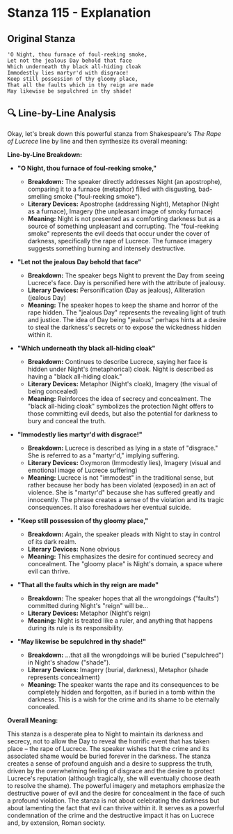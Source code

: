 # Stanza 115 - Explanation

## Original Stanza
```
'O Night, thou furnace of foul-reeking smoke,
Let not the jealous Day behold that face
Which underneath thy black all-hiding cloak
Immodestly lies martyr'd with disgrace!
Keep still possession of thy gloomy place,
That all the faults which in thy reign are made
May likewise be sepulchred in thy shade!
```

## 🔍 Line-by-Line Analysis
Okay, let's break down this powerful stanza from Shakespeare's *The Rape of Lucrece* line by line and then synthesize its overall meaning:

**Line-by-Line Breakdown:**

*   **"O Night, thou furnace of foul-reeking smoke,"**

    *   **Breakdown:** The speaker directly addresses Night (an apostrophe), comparing it to a furnace (metaphor) filled with disgusting, bad-smelling smoke ("foul-reeking smoke").
    *   **Literary Devices:** Apostrophe (addressing Night), Metaphor (Night as a furnace), Imagery (the unpleasant image of smoky furnace)
    *   **Meaning:** Night is not presented as a comforting darkness but as a source of something unpleasant and corrupting. The "foul-reeking smoke" represents the evil deeds that occur under the cover of darkness, specifically the rape of Lucrece. The furnace imagery suggests something burning and intensely destructive.

*   **"Let not the jealous Day behold that face"**

    *   **Breakdown:** The speaker begs Night to prevent the Day from seeing Lucrece's face. Day is personified here with the attribute of jealousy.
    *   **Literary Devices:** Personification (Day as jealous), Alliteration (jealous Day)
    *   **Meaning:** The speaker hopes to keep the shame and horror of the rape hidden. The "jealous Day" represents the revealing light of truth and justice. The idea of Day being "jealous" perhaps hints at a desire to steal the darkness's secrets or to expose the wickedness hidden within it.

*   **"Which underneath thy black all-hiding cloak"**

    *   **Breakdown:** Continues to describe Lucrece, saying her face is hidden under Night's (metaphorical) cloak. Night is described as having a "black all-hiding cloak."
    *   **Literary Devices:** Metaphor (Night's cloak), Imagery (the visual of being concealed)
    *   **Meaning:** Reinforces the idea of secrecy and concealment. The "black all-hiding cloak" symbolizes the protection Night offers to those committing evil deeds, but also the potential for darkness to bury and conceal the truth.

*   **"Immodestly lies martyr'd with disgrace!"**

    *   **Breakdown:** Lucrece is described as lying in a state of "disgrace." She is referred to as a "martyr'd," implying suffering.
    *   **Literary Devices:** Oxymoron (Immodestly lies), Imagery (visual and emotional image of Lucrece suffering)
    *   **Meaning:** Lucrece is not "immodest" in the traditional sense, but rather because her body has been violated (exposed) in an act of violence. She is "martyr'd" because she has suffered greatly and innocently. The phrase creates a sense of the violation and its tragic consequences. It also foreshadows her eventual suicide.

*   **"Keep still possession of thy gloomy place,"**

    *   **Breakdown:** Again, the speaker pleads with Night to stay in control of its dark realm.
    *   **Literary Devices:** None obvious
    *   **Meaning:** This emphasizes the desire for continued secrecy and concealment. The "gloomy place" is Night's domain, a space where evil can thrive.

*   **"That all the faults which in thy reign are made"**

    *   **Breakdown:** The speaker hopes that all the wrongdoings ("faults") committed during Night's "reign" will be...
    *   **Literary Devices:** Metaphor (Night's reign)
    *   **Meaning:** Night is treated like a ruler, and anything that happens during its rule is its responsibility.

*   **"May likewise be sepulchred in thy shade!"**

    *   **Breakdown:** ...that all the wrongdoings will be buried ("sepulchred") in Night's shadow ("shade").
    *   **Literary Devices:** Imagery (burial, darkness), Metaphor (shade represents concealment)
    *   **Meaning:** The speaker wants the rape and its consequences to be completely hidden and forgotten, as if buried in a tomb within the darkness. This is a wish for the crime and its shame to be eternally concealed.

**Overall Meaning:**

This stanza is a desperate plea to Night to maintain its darkness and secrecy, not to allow the Day to reveal the horrific event that has taken place – the rape of Lucrece. The speaker wishes that the crime and its associated shame would be buried forever in the darkness. The stanza creates a sense of profound anguish and a desire to suppress the truth, driven by the overwhelming feeling of disgrace and the desire to protect Lucrece's reputation (although tragically, she will eventually choose death to resolve the shame). The powerful imagery and metaphors emphasize the destructive power of evil and the desire for concealment in the face of such a profound violation. The stanza is not about celebrating the darkness but about lamenting the fact that evil can thrive within it. It serves as a powerful condemnation of the crime and the destructive impact it has on Lucrece and, by extension, Roman society.
